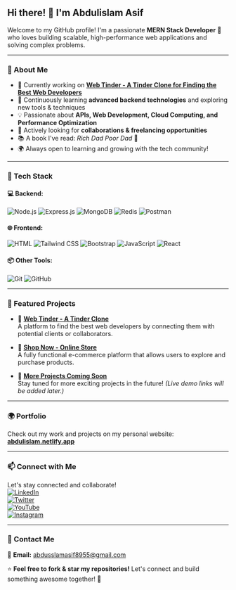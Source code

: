 ## Hi there! 👋 I'm Abdulislam Asif

Welcome to my GitHub profile! I'm a passionate **MERN Stack Developer** 🚀 who loves building scalable, high-performance web applications and solving complex problems.

---

### 🌟 About Me
- 🔭 Currently working on **[Web Tinder - A Tinder Clone for Finding the Best Web Developers](https://github.com/your-github-username/web-tinder)**
- 🌱 Continuously learning **advanced backend technologies** and exploring new tools & techniques
- 💡 Passionate about **APIs, Web Development, Cloud Computing, and Performance Optimization**
- 🎯 Actively looking for **collaborations & freelancing opportunities**
- 📚 A book I've read: *Rich Dad Poor Dad* 📖
- 🌍 Always open to learning and growing with the tech community!

---

### 🚀 Tech Stack

#### 💻 Backend:
![Node.js](https://img.shields.io/badge/Node.js-339933?style=for-the-badge&logo=node.js&logoColor=white)
![Express.js](https://img.shields.io/badge/Express.js-000000?style=for-the-badge&logo=express&logoColor=white)
![MongoDB](https://img.shields.io/badge/MongoDB-4EA94B?style=for-the-badge&logo=mongodb&logoColor=white)
![Redis](https://img.shields.io/badge/Redis-DC382D?style=for-the-badge&logo=redis&logoColor=white)
![Postman](https://img.shields.io/badge/Postman-FF6C37?style=for-the-badge&logo=postman&logoColor=white)

#### 🌐 Frontend:
![HTML](https://img.shields.io/badge/HTML5-E34F26?style=for-the-badge&logo=html5&logoColor=white)
![Tailwind CSS](https://img.shields.io/badge/TailwindCSS-38B2AC?style=for-the-badge&logo=tailwind-css&logoColor=white)
![Bootstrap](https://img.shields.io/badge/Bootstrap-7952B3?style=for-the-badge&logo=bootstrap&logoColor=white)
![JavaScript](https://img.shields.io/badge/JavaScript-F7DF1E?style=for-the-badge&logo=javascript&logoColor=black)
![React](https://img.shields.io/badge/React-61DAFB?style=for-the-badge&logo=react&logoColor=black)

#### 📦 Other Tools:
![Git](https://img.shields.io/badge/Git-F05032?style=for-the-badge&logo=git&logoColor=white)
![GitHub](https://img.shields.io/badge/GitHub-181717?style=for-the-badge&logo=github&logoColor=white)

---

### 📌 Featured Projects
- 🔹 **[Web Tinder - A Tinder Clone](https://github.com/your-github-username/web-tinder)**  
  A platform to find the best web developers by connecting them with potential clients or collaborators.
  
- 🔹 **[Shop Now - Online Store](https://github.com/your-github-username/shop-now)**  
  A fully functional e-commerce platform that allows users to explore and purchase products.

- 🔹 **[More Projects Coming Soon](https://github.com/your-github-username)**  
  Stay tuned for more exciting projects in the future! *(Live demo links will be added later.)*

---

### 🌍 Portfolio
Check out my work and projects on my personal website:  
[**abdulislam.netlify.app**](https://abdulislam.netlify.app)

---

### 📫 Connect with Me
Let's stay connected and collaborate!  
[![LinkedIn](https://img.shields.io/badge/LinkedIn-0077B5?style=for-the-badge&logo=linkedin&logoColor=white)](https://www.linkedin.com/in/abdulislam-asif-%F0%9F%92%BB-300925279/)  
[![Twitter](https://img.shields.io/badge/Twitter-1DA1F2?style=for-the-badge&logo=twitter&logoColor=white)](https://x.com/Abdulislam_12)  
[![YouTube](https://img.shields.io/badge/YouTube-FF0000?style=for-the-badge&logo=youtube&logoColor=white)](https://www.youtube.com/@DragonBallz-011)  
[![Instagram](https://img.shields.io/badge/Instagram-E4405F?style=for-the-badge&logo=instagram&logoColor=white)](https://www.instagram.com/abdulislam_11/)

---

### 📩 Contact Me
📧 **Email:** abdusslamasif8955@gmail.com

⭐️ **Feel free to fork & star my repositories!** Let's connect and build something awesome together! 🚀
